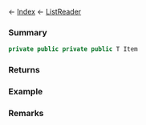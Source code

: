 ← [Index](Api-Index) ← [ListReader<T>](VRage.Collections.ListReader`1)

### Summary

```csharp
private public private public T Item
```

### Returns

### Example

### Remarks

